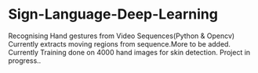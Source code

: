 # Sign-Language-Deep-Learning
Recognising Hand gestures from Video Sequences(Python &amp; Opencv)
Currently extracts moving regions from sequence.More to be added.
Currently Training done on 4000 hand images for skin detection.
Project in progress..
